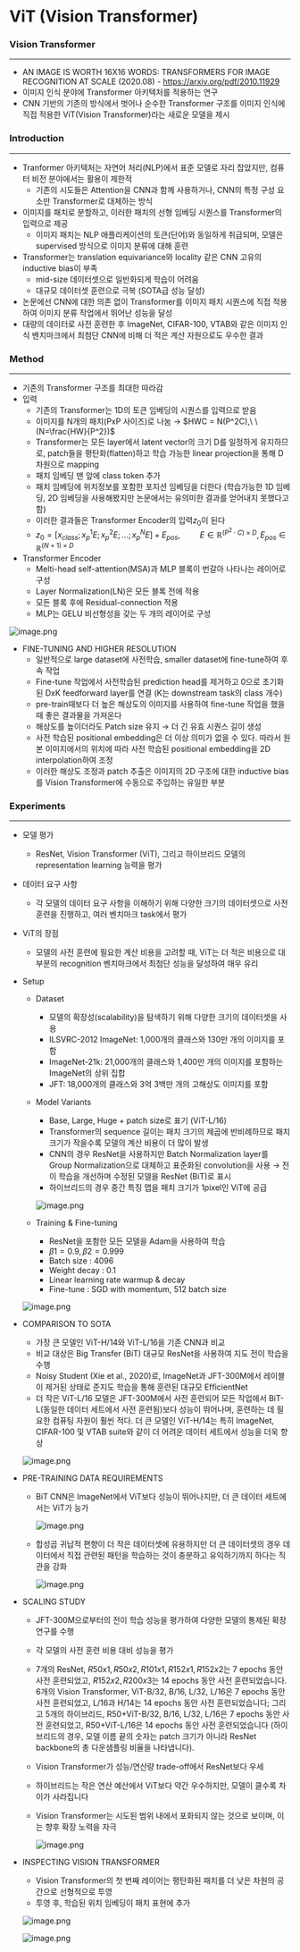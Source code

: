 # ViT (Vision Transformer)

### Vision Transformer

---

- AN IMAGE IS WORTH 16X16 WORDS: TRANSFORMERS FOR IMAGE RECOGNITION AT SCALE (2020.08) - https://arxiv.org/pdf/2010.11929
- 이미지 인식 분야에 Transformer 아키텍처를 적용하는 연구
- CNN 기반의 기존의 방식에서 벗어나 순수한 Transformer 구조를 이미지 인식에 직접 적용한 ViT(Vision Transformer)라는 새로운 모델을 제시

### Introduction

---

- Tranformer 아키텍처는 자연어 처리(NLP)에서 표준 모델로 자리 잡았지만, 컴퓨터 비전 분야에서는 활용이 제한적
    - 기존의 시도들은 Attention을 CNN과 함께 사용하거나, CNN의 특정 구성 요소만 Transformer로 대체하는 방식
- 이미지를 패치로 분할하고, 이러한 패치의 선형 임베딩 시퀀스를 Transformer의 입력으로 제공
    - 이미지 패치는 NLP 애플리케이션의 토큰(단어)와 동일하게 취급되며, 모델은 supervised 방식으로 이미지 분류에 대해 훈련
- Transformer는 translation equivariance와 locality 같은 CNN 고유의 inductive bias이 부족
    - mid-size 데이터셋으로 일반화되게 학습이 어려움
    - 대규모 데이터셋 훈련으로 극복 (SOTA급 성능 달성)
- 논문에선 CNN에 대한 의존 없이 Transformer를 이미지 패치 시퀀스에 직접 적용하여 이미지 분류 작업에서 뛰어난 성능을 달성
- 대량의 데이터로 사전 훈련한 후 ImageNet, CIFAR-100, VTAB와 같은 이미지 인식 벤치마크에서 최첨단 CNN에 비해 더 적은 계산 자원으로도 우수한 결과

### Method

---

- 기존의 Transformer 구조를 최대한 따라감
- 입력
    - 기존의 Transformer는 1D의 토큰 임베딩의 시퀀스를 입력으로 받음
    - 이미지를 N개의 패치(PxP 사이즈)로 나눔 → $HWC = N(P^2C),\ \  (N=\frac{HW}{P^2})$
    - Transformer는 모든 layer에서 latent vector의 크기 D를 일정하게 유지하므로, patch들을 평탄화(flatten)하고 학습 가능한 linear projection을 통해 D차원으로 mapping
    - 패치 임베딩 맨 앞에 class token 추가
    - 패치 임베딩에 위치정보를 포함한 포지션 임베딩을 더한다 (학습가능한 1D 임베딩, 2D 임베딩을 사용해봤지만 논문에서는 유의미한 결과를 얻어내지 못했다고 함)
    - 이러한 결과들은 Transformer Encoder의 입력$z_0$이 된다
    - $z_0=[x_{class};x^1_pE;x^2_pE;...;x^N_pE]+E_{pos},\ \ \ \ \ \ \ \ \ E\in \mathbb{R}^{(P^2\cdot C)\times D},E_{pos}\in\mathbb{R}^{(N+1)\times D}$
- Transformer Encoder
    - Melti-head self-attention(MSA)과 MLP 블록이 번갈아 나타나는 레이어로 구성
    - Layer Normalization(LN)은 모든 블록 전에 적용
    - 모든 블록 후에 Residual-connection 적용
    - MLP는 GELU 비선형성을 갖는 두 개의 레이어로 구성

![image.png](images/image.png)

- FINE-TUNING AND HIGHER RESOLUTION
    - 일반적으로 large dataset에 사전학습, smaller dataset에 fine-tune하여 후속 작업
    - Fine-tune 작업에서 사전학습된 prediction head를 제거하고 0으로 초기화된 DxK feedforward layer를 연결 (K는 downstream task의 class 개수)
    - pre-train때보다 더 높은 해상도의 이미지를 사용하여 fine-tune 작업을 했을 때 좋은 결과물을 가져온다
    - 해상도를 높이더라도 Patch size 유지 → 더 긴 유효 시퀀스 길이 생성
    - 사전 학습된 positional embedding은 더 이상 의미가 없을 수 있다. 따라서 원본 이미지에서의 위치에 따라 사전 학습된 positional embedding을 2D interpolation하여 조정
    - 이러한 해상도 조정과 patch 추출은 이미지의 2D 구조에 대한 inductive bias를 Vision Transformer에 수동으로 주입하는 유일한 부분

### Experiments

---

- 모델 평가
    - ResNet, Vision Transformer (ViT), 그리고 하이브리드 모델의 representation learning 능력을 평가
- 데이터 요구 사항
    - 각 모델의 데이터 요구 사항을 이해하기 위해 다양한 크기의 데이터셋으로 사전 훈련을 진행하고, 여러 벤치마크 task에서 평가
- ViT의 장점
    - 모델의 사전 훈련에 필요한 계산 비용을 고려할 때, ViT는 더 적은 비용으로 대부분의 recognition 벤치마크에서 최첨단 성능을 달성하여 매우 유리
- Setup
    - Dataset
        - 모델의 확장성(scalability)을 탐색하기 위해 다양한 크기의 데이터셋을 사용
        - ILSVRC-2012 ImageNet: 1,000개의 클래스와 130만 개의 이미지를 포함
        - ImageNet-21k: 21,000개의 클래스와 1,400만 개의 이미지를 포함하는 ImageNet의 상위 집합
        - JFT: 18,000개의 클래스와 3억 3백만 개의 고해상도 이미지를 포함
    - Model Variants
        - Base, Large, Huge + patch size로 표기 (ViT-L/16)
        - Transformer의 sequence 길이는 패치 크기의 제곱에 반비례하므로 패치 크기가 작을수록 모델의 계산 비용이 더 많이 발생
        - CNN의 경우 ResNet을 사용하지만 Batch Normalization layer를 Group Normalization으로 대체하고 표준화된 convolution을 사용 → 전이 학습을 개선하며 수정된 모델을 ResNet (BiT)로 표시
        - 하이브리드의 경우 중간 특징 맵을 패치 크기가 1pixel인 ViT에 공급
        
        ![image.png](images/image%201.png)
        
    - Training & Fine-tuning
        - ResNet을 포함한 모든 모델을 Adam을 사용하여 학습
        - $\beta1=0.9, \beta2=0.999$
        - Batch size : 4096
        - Weight decay : 0.1
        - Linear learning rate warmup & decay
        - Fine-tune : SGD with momentum, 512 batch size
    
    ![image.png](images/image%202.png)
    
- COMPARISON TO SOTA
    - 가장 큰 모델인 ViT-H/14와 ViT-L/16을 기존 CNN과 비교
    - 비교 대상은 Big Transfer (BiT) 대규모 ResNet을 사용하여 지도 전이 학습을 수행
    - Noisy Student (Xie et al., 2020)로, ImageNet과 JFT-300M에서 레이블이 제거된 상태로 준지도 학습을 통해 훈련된 대규모 EfﬁcientNet
    - 더 작은 ViT-L/16 모델은 JFT-300M에서 사전 훈련되어 모든 작업에서 BiT-L(동일한 데이터 세트에서 사전 훈련됨)보다 성능이 뛰어나며, 훈련하는 데 필요한 컴퓨팅 자원이 훨씬 적다. 더 큰 모델인 ViT-H/14는 특히 ImageNet, CIFAR-100 및 VTAB suite와 같이 더 어려운 데이터 세트에서 성능을 더욱 향상
    
    ![image.png](images/image%203.png)
    
- PRE-TRAINING DATA REQUIREMENTS
    - BiT CNN은 ImageNet에서 ViT보다 성능이 뛰어나지만, 더 큰 데이터 세트에서는 ViT가 능가
        
        ![image.png](images/image%204.png)
        
    - 합성곱 귀납적 편향이 더 작은 데이터셋에 유용하지만 더 큰 데이터셋의 경우 데이터에서 직접 관련된 패턴을 학습하는 것이 충분하고 유익하기까지 하다는 직관을 강화
        
        ![image.png](images/image%205.png)
        
- SCALING STUDY
    - JFT-300M으로부터의 전이 학습 성능을 평가하여 다양한 모델의 통제된 확장 연구를 수행
    - 각 모델의 사전 훈련 비용 대비 성능을 평가
    - 7개의 ResNet, $R50x1, R50x2, R101x1, R152x1, R152x2$는 7 epochs 동안 사전 훈련되었고,  $R152x2, R200x3$는 14 epochs 동안 사전 훈련되었습니다. 6개의 Vision Transformer, ViT-B/32, B/16, L/32, L/16은 7 epochs 동안 사전 훈련되었고, L/16과 H/14는 14 epochs 동안 사전 훈련되었습니다; 그리고 5개의 하이브리드, R50+ViT-B/32, B/16, L/32, L/16은 7 epochs 동안 사전 훈련되었고, R50+ViT-L/16은 14 epochs 동안 사전 훈련되었습니다 (하이브리드의 경우, 모델 이름 끝의 숫자는 patch 크기가 아니라 ResNet backbone의 총 다운샘플링 비율을 나타냅니다).
    - Vision Transformer가 성능/연산량 trade-off에서 ResNet보다 우세
    - 하이브리드는 작은 연산 예산에서 ViT보다 약간 우수하지만, 모델이 클수록 차이가 사라집니다
    - Vision Transformer는 시도된 범위 내에서 포화되지 않는 것으로 보이며, 이는 향후 확장 노력을 자극
        
        ![image.png](images/image%206.png)
        
- INSPECTING VISION TRANSFORMER
    - Vision Transformer의 첫 번째 레이어는 평탄화된 패치를 더 낮은 차원의 공간으로 선형적으로 투영
    - 투영 후, 학습된 위치 임베딩이 패치 표현에 추가
    
    ![image.png](images/image%207.png)
    
    ![image.png](images/image%208.png)